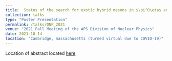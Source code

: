 ```yaml
---
title:  Status of the search for exotic hybrid mesons in $\pi^0\eta$ and $\pi^0\eta^{(}\prime^{)}$ systems at GlueX - DNP
collection: talks
type: "Poster Presentation"
permalink: /talks/DNP_2021
venue: "2021 Fall Meeting of the APS Division of Nuclear Physics"
date: 2021-10-14
location: "Cambridge, massachusetts (turned virtual due to COVID-19)"
---
```


Location of abstract located [here](https://meetings.aps.org/Meeting/DNP21/Session/QG.5)

